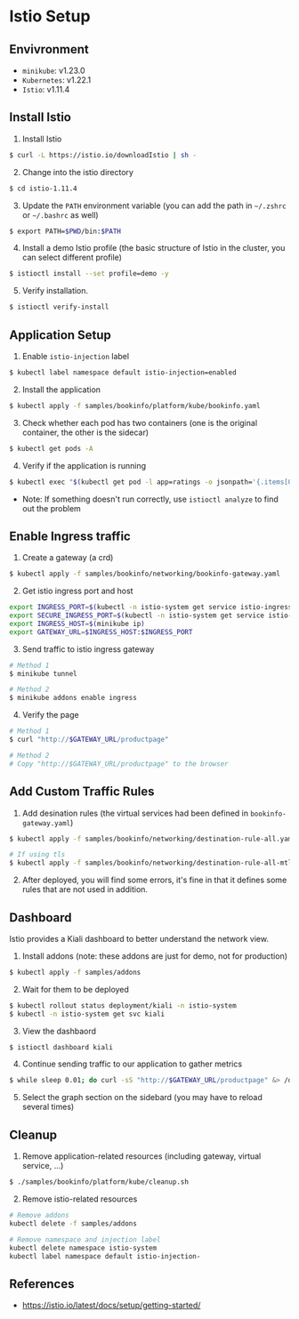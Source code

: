 # Istio Setup

## Envivronment
- `minikube`: v1.23.0
- `Kubernetes`: v1.22.1
- `Istio`: v1.11.4

## Install Istio
1. Install Istio
```bash
$ curl -L https://istio.io/downloadIstio | sh -
```
2. Change into the istio directory
```bash
$ cd istio-1.11.4
```
3. Update the `PATH` environment variable (you can add the path in `~/.zshrc` or `~/.bashrc` as well)
```bash
$ export PATH=$PWD/bin:$PATH
```
4. Install a demo Istio profile (the basic structure of Istio in the cluster, you can select different profile)
```bash
$ istioctl install --set profile=demo -y
```
5. Verify installation.
```bash
$ istioctl verify-install
```

## Application Setup
1. Enable `istio-injection` label
```bash
$ kubectl label namespace default istio-injection=enabled
```
2. Install the application
```bash
$ kubectl apply -f samples/bookinfo/platform/kube/bookinfo.yaml
```
3. Check whether each pod has two containers (one is the original container, the other is the sidecar)
```bash
$ kubectl get pods -A
```
4. Verify if the application is running
```bash
$ kubectl exec "$(kubectl get pod -l app=ratings -o jsonpath='{.items[0].metadata.name}')" -c ratings -- curl -sS productpage:9080/productpage | grep -o "<title>.*</title>"
```

- Note: If something doesn't run correctly, use `istioctl analyze` to find out the problem

## Enable Ingress traffic
1. Create a gateway (a crd)
```bash
$ kubectl apply -f samples/bookinfo/networking/bookinfo-gateway.yaml
```
2. Get istio ingress port and host
```bash
export INGRESS_PORT=$(kubectl -n istio-system get service istio-ingressgateway -o jsonpath='{.spec.ports[?(@.name=="http2")].nodePort}')
export SECURE_INGRESS_PORT=$(kubectl -n istio-system get service istio-ingressgateway -o jsonpath='{.spec.ports[?(@.name=="https")].nodePort}')
export INGRESS_HOST=$(minikube ip)
export GATEWAY_URL=$INGRESS_HOST:$INGRESS_PORT
```
3. Send traffic to istio ingress gateway
```bash
# Method 1
$ minikube tunnel

# Method 2
$ minikube addons enable ingress
```
4. Verify the page
```bash
# Method 1
$ curl "http://$GATEWAY_URL/productpage"

# Method 2
# Copy "http://$GATEWAY_URL/productpage" to the browser
```

## Add Custom Traffic Rules
1. Add desination rules (the virtual services had been defined in `bookinfo-gateway.yaml`)
```bash
$ kubectl apply -f samples/bookinfo/networking/destination-rule-all.yaml

# If using tls
$ kubectl apply -f samples/bookinfo/networking/destination-rule-all-mtls.yaml
```
2. After deployed, you will find some errors, it's fine in that it defines some rules that are not used in addition.

## Dashboard
Istio provides a Kiali dashboard to better understand the network view.

1. Install addons (note: these addons are just for demo, not for production)
```bash
$ kubectl apply -f samples/addons
```
2. Wait for them to be deployed
```bash
$ kubectl rollout status deployment/kiali -n istio-system
$ kubectl -n istio-system get svc kiali
```
3. View the dashbaord
```bash
$ istioctl dashboard kiali
```
4. Continue sending traffic to our application to gather metrics
```bash
$ while sleep 0.01; do curl -sS "http://$GATEWAY_URL/productpage" &> /dev/null ; done
```
5. Select the graph section on the sidebard (you may have to reload several times)

## Cleanup
1. Remove application-related resources (including gateway, virtual service, ...)
```bash
$ ./samples/bookinfo/platform/kube/cleanup.sh 
```
2. Remove istio-related resources
```bash
# Remove addons
kubectl delete -f samples/addons

# Remove namespace and injection label
kubectl delete namespace istio-system
kubectl label namespace default istio-injection-
```


## References
- https://istio.io/latest/docs/setup/getting-started/